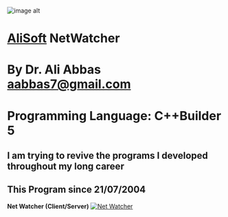 ![image alt](https://github.com/aabbas77-web/AliSoft/blob/main/AliSoft128Transparent.png)
# [AliSoft](https://hodhods.com) NetWatcher
# By Dr. Ali Abbas aabbas7@gmail.com
# Programming Language: C++Builder 5
## I am trying to revive the programs I developed throughout my long career
## This Program since 21/07/2004

**Net Watcher (Client/Server)**
[![Net Watcher](https://github.com/aabbas77-web/NW/releases/download/FirstRelease/NetWatcherVideo.png)](https://www.youtube.com/watch?v=mDynnOrsi1M)


